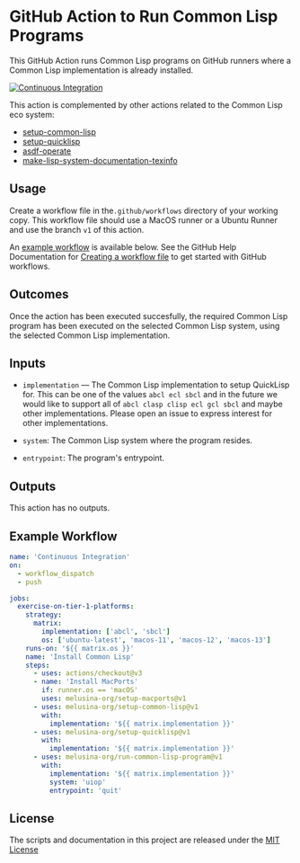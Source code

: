 # GitHub Action to Run Common Lisp Programs

This GitHub Action runs Common Lisp programs on GitHub runners where a
Common Lisp implementation is already installed.

[![Continuous Integration](https://github.com/melusina-org/run-common-lisp-program/actions/workflows/continuous-integration.yaml/badge.svg)](https://github.com/melusina-org/run-common-lisp-program/actions/workflows/continuous-integration.yaml)

This action is complemented by other actions related to the Common
Lisp eco system:

- [setup-common-lisp](https://github.com/melusina-org/setup-common-lisp)
- [setup-quicklisp](https://github.com/melusina-org/setup-quicklisp)
- [asdf-operate](https://github.com/melusina-org/asdf-operate)
- [make-lisp-system-documentation-texinfo](https://github.com/melusina-org/make-lisp-system-documentation-texinfo)


## Usage

Create a workflow file in the`.github/workflows` directory of your
working copy.  This workflow file should use a MacOS runner or a
Ubuntu Runner and use the branch `v1` of this action.


An [example workflow](#example-workflow) is available below. See the GitHub Help Documentation for
[Creating a workflow file](https://help.github.com/en/articles/configuring-a-workflow#creating-a-workflow-file)
to get started with GitHub workflows.


## Outcomes

Once the action has been executed succesfully, the required Common
Lisp program has been executed on the selected Common Lisp system,
using the selected Common Lisp implementation.


## Inputs

* `implementation` — The Common Lisp implementation to setup QuickLisp
  for. This can be one of the values `abcl ecl sbcl` and
  in the future we would like to support all of `abcl clasp clisp ecl gcl sbcl`
  and maybe other implementations. Please open an issue to express
  interest for other implementations.

* `system`: The Common Lisp system where the program resides.
* `entrypoint`: The program's entrypoint.

## Outputs

This action has no outputs.

## Example Workflow

```yaml
name: 'Continuous Integration'
on:
  - workflow_dispatch
  - push

jobs:
  exercise-on-tier-1-platforms:
    strategy:
      matrix:
        implementation: ['abcl', 'sbcl']
        os: ['ubuntu-latest', 'macos-11', 'macos-12', 'macos-13']
    runs-on: '${{ matrix.os }}'
    name: 'Install Common Lisp'
    steps:
      - uses: actions/checkout@v3
      - name: 'Install MacPorts'
        if: runner.os == 'macOS'
        uses: melusina-org/setup-macports@v1
      - uses: melusina-org/setup-common-lisp@v1
        with:
          implementation: '${{ matrix.implementation }}'
      - uses: melusina-org/setup-quicklisp@v1
        with:
          implementation: '${{ matrix.implementation }}'
      - uses: melusina-org/run-common-lisp-program@v1
        with:
          implementation: '${{ matrix.implementation }}'
          system: 'uiop'
          entrypoint: 'quit'
```

## License
The scripts and documentation in this project are released under the [MIT License](LICENSE)
